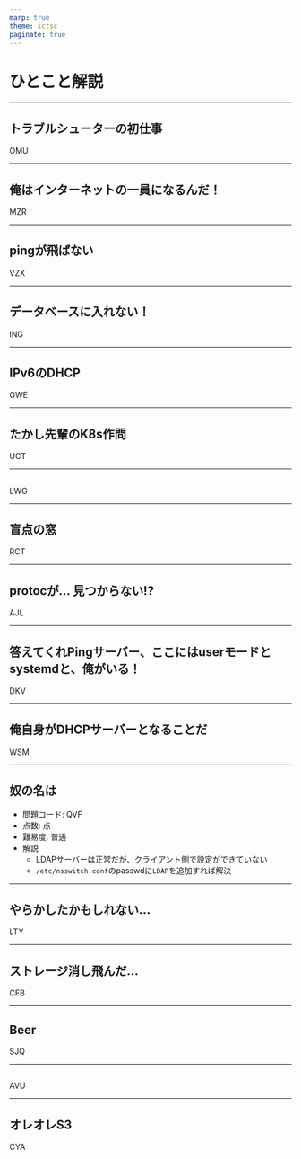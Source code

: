 ```yaml
---
marp: true
theme: ictsc
paginate: true
---
```


# ひとこと解説

---
## トラブルシューターの初仕事
OMU

---
## 俺はインターネットの一員になるんだ！
MZR

---
## pingが飛ばない
VZX

---
## データベースに入れない！
ING

---
## IPv6のDHCP
GWE

---
## たかし先輩のK8s作問
UCT

---
## 
LWG

---
## 盲点の窓
RCT

---
## protocが… 見つからない⁉︎
AJL

---
## 答えてくれPingサーバー、ここにはuserモードとsystemdと、俺がいる！
DKV

---
## 俺自身がDHCPサーバーとなることだ
WSM

---
## 奴の名は
- 問題コード: QVF
- 点数: 点
- 難易度: 普通
- 解説
  - LDAPサーバーは正常だが、クライアント側で設定ができていない
  - `/etc/nsswitch.conf`のpasswdに`LDAP`を追加すれば解決

---
## やらかしたかもしれない...
LTY

---
## ストレージ消し飛んだ...
CFB

---
## Beer
SJQ

---
##
AVU

---
## オレオレS3
CYA
